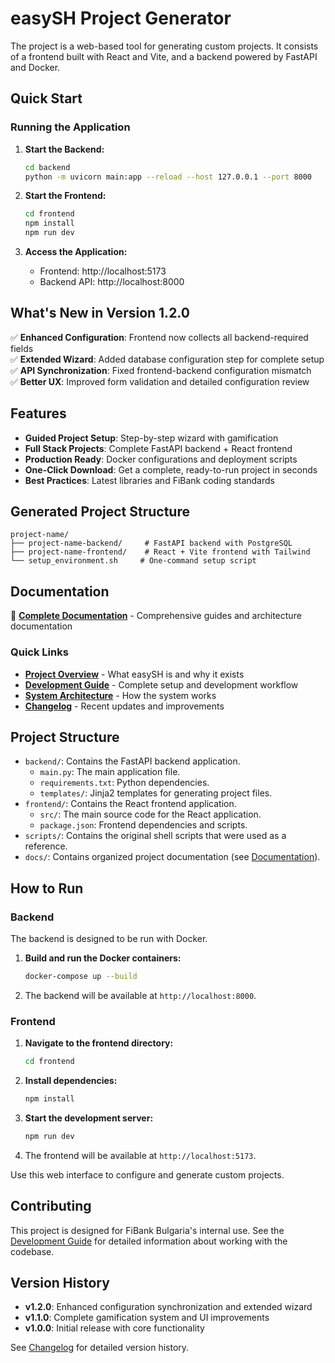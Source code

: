 # easySH Project Generator

The project is a web-based tool for generating custom projects. It consists of a frontend built with React and Vite, and a backend powered by FastAPI and Docker.

## Quick Start

### Running the Application

1. **Start the Backend:**

   ```bash
   cd backend
   python -m uvicorn main:app --reload --host 127.0.0.1 --port 8000
   ```

2. **Start the Frontend:**

   ```bash
   cd frontend
   npm install
   npm run dev
   ```

3. **Access the Application:**
   - Frontend: http://localhost:5173
   - Backend API: http://localhost:8000

## What's New in Version 1.2.0

✅ **Enhanced Configuration**: Frontend now collects all backend-required fields  
✅ **Extended Wizard**: Added database configuration step for complete setup  
✅ **API Synchronization**: Fixed frontend-backend configuration mismatch  
✅ **Better UX**: Improved form validation and detailed configuration review

## Features

- **Guided Project Setup**: Step-by-step wizard with gamification
- **Full Stack Projects**: Complete FastAPI backend + React frontend
- **Production Ready**: Docker configurations and deployment scripts
- **One-Click Download**: Get a complete, ready-to-run project in seconds
- **Best Practices**: Latest libraries and FiBank coding standards

## Generated Project Structure

```
project-name/
├── project-name-backend/     # FastAPI backend with PostgreSQL
├── project-name-frontend/    # React + Vite frontend with Tailwind
└── setup_environment.sh     # One-command setup script
```

## Documentation

📖 **[Complete Documentation](docs/README.md)** - Comprehensive guides and architecture documentation

### Quick Links

- **[Project Overview](docs/01-project-overview/README.md)** - What easySH is and why it exists
- **[Development Guide](docs/05-development/development-guide.md)** - Complete setup and development workflow
- **[System Architecture](docs/02-architecture/system-architecture.md)** - How the system works
- **[Changelog](docs/06-fixes-and-improvements/changelog.md)** - Recent updates and improvements

## Project Structure

- `backend/`: Contains the FastAPI backend application.
  - `main.py`: The main application file.
  - `requirements.txt`: Python dependencies.
  - `templates/`: Jinja2 templates for generating project files.
- `frontend/`: Contains the React frontend application.
  - `src/`: The main source code for the React application.
  - `package.json`: Frontend dependencies and scripts.
- `scripts/`: Contains the original shell scripts that were used as a reference.
- `docs/`: Contains organized project documentation (see [Documentation](#documentation)).

## How to Run

### Backend

The backend is designed to be run with Docker.

1.  **Build and run the Docker containers:**

    ```bash
    docker-compose up --build
    ```

2.  The backend will be available at `http://localhost:8000`.

### Frontend

1.  **Navigate to the frontend directory:**

    ```bash
    cd frontend
    ```

2.  **Install dependencies:**

    ```bash
    npm install
    ```

3.  **Start the development server:**

    ```bash
    npm run dev
    ```

4.  The frontend will be available at `http://localhost:5173`.

Use this web interface to configure and generate custom projects.

## Contributing

This project is designed for FiBank Bulgaria's internal use. See the [Development Guide](docs/05-development/development-guide.md) for detailed information about working with the codebase.

## Version History

- **v1.2.0**: Enhanced configuration synchronization and extended wizard
- **v1.1.0**: Complete gamification system and UI improvements
- **v1.0.0**: Initial release with core functionality

See [Changelog](docs/06-fixes-and-improvements/changelog.md) for detailed version history.
